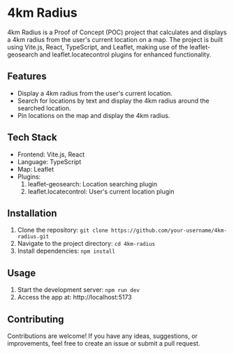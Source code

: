 # 4km Radius

4km Radius is a Proof of Concept (POC) project that calculates and displays a 4km radius from the user's current location on a map. The project is built using Vite.js, React, TypeScript, and Leaflet, making use of the leaflet-geosearch and leaflet.locatecontrol plugins for enhanced functionality.

## Features

- Display a 4km radius from the user's current location.
- Search for locations by text and display the 4km radius around the searched location.
- Pin locations on the map and display the 4km radius.

## Tech Stack

- Frontend: Vite.js, React
- Language: TypeScript
- Map: Leaflet
- Plugins:
    1. leaflet-geosearch: Location searching plugin
    2. leaflet.locatecontrol: User's current location plugin

## Installation

1. Clone the repository: `git clone https://github.com/your-username/4km-radius.git`
2. Navigate to the project directory: `cd 4km-radius`
3. Install dependencies: `npm install`

## Usage

1. Start the development server: `npm run dev`
2. Access the app at: http://localhost:5173

## Contributing

Contributions are welcome! If you have any ideas, suggestions, or improvements, feel free to create an issue or submit a pull request.